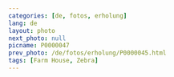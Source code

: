 ```yaml
---
categories: [de, fotos, erholung]
lang: de
layout: photo
next_photo: null
picname: P0000047
prev_photo: /de/fotos/erholung/P0000045.html
tags: [Farm House, Zebra]
---
```

